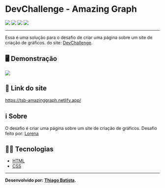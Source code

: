 # DevChallenge - Amazing Graph
![](https://img.shields.io/badge/HTML5-E34F26?style=for-the-badge&logo=html5&logoColor=white) ![](https://img.shields.io/badge/CSS3-1572B6?style=for-the-badge&logo=css3&logoColor=white) ![](https://img.shields.io/badge/Visual_Studio_Code-0078D4?style=for-the-badge&logo=visual%20studio%20code&logoColor=white) ![](https://img.shields.io/badge/Markdown-000000?style=for-the-badge&logo=markdown&logoColor=white)
***
Essa é uma solução para o desafio de criar uma página sobre um site de criação de gráficos. do site: [DevChallenge](https://www.devchallenge.com.br/). 

## 🖥️ Demonstração
![](https://s4.aconvert.com/convert/p3r68-cdx67/asldg-p0w35.svg)

## 🔗 Link do site
https://tsb-amazinggraph.netlify.app/

## ℹ️ Sobre
O desafio é criar uma página sobre um site de criação de gráficos. Desafio feito por: [Lorena](https://github.com/Lorenalgm) 

## 👨‍💻 Tecnologias
* [HTML](https://developer.mozilla.org/pt-BR/docs/Web/HTML)
* [CSS](https://developer.mozilla.org/pt-BR/docs/Web/CSS)
***
**Desenvolvido por: [Thiago Batista](https://github.com/ThiagoSantosBatista/).**

